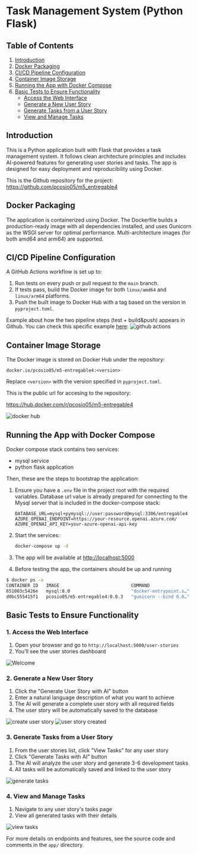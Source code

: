 # Task Management System (Python Flask)

## Table of Contents

1. [Introduction](#introduction)
2. [Docker Packaging](#docker-packaging)
3. [CI/CD Pipeline Configuration](#cicd-pipeline-configuration)
4. [Container Image Storage](#container-image-storage)
5. [Running the App with Docker Compose](#running-the-app-with-docker-compose)
6. [Basic Tests to Ensure Functionality](#basic-tests-to-ensure-functionality)
    - [Access the Web Interface](#1-access-the-web-interface)
    - [Generate a New User Story](#2-generate-a-new-user-story)
    - [Generate Tasks from a User Story](#3-generate-tasks-from-a-user-story)
    - [View and Manage Tasks](#4-view-and-manage-tasks)

## Introduction
This is a Python application built with Flask that provides a task management system. It follows clean architecture principles and includes AI-powered features for generating user stories and tasks. The app is designed for easy deployment and reproducibility using Docker.

This is the Github repository for the project: https://github.com/pcosio05/m5_entregable4

## Docker Packaging
The application is containerized using Docker. The Dockerfile builds a production-ready image with all dependencies installed, and uses Gunicorn as the WSGI server for optimal performance. Multi-architecture images (for both amd64 and arm64) are supported.

## CI/CD Pipeline Configuration
A GitHub Actions workflow is set up to:
1. Run tests on every push or pull request to the `main` branch.
2. If tests pass, build the Docker image for both `linux/amd64` and `linux/arm64` platforms.
3. Push the built image to Docker Hub with a tag based on the version in `pyproject.toml`.

Example about how the two pipeline steps (test + build&push) appears in Github. You can check this specific example [here](https://github.com/pcosio05/m5_entregable4/actions/runs/16031639105):
![github actions](docs/screen-5.png)


## Container Image Storage
The Docker image is stored on Docker Hub under the repository:
```
docker.io/pcosio05/m5-entregable4:<version>
```
Replace `<version>` with the version specified in `pyproject.toml`.

This is the public url for accesing to the repository:

https://hub.docker.com/r/pcosio05/m5-entregable4

![docker hub](docs/screen-6.png)

## Running the App with Docker Compose

Docker compose stack contains two services:
- mysql service
- python flask application  

Then, these are the steps to bootstrap the application:

1. Ensure you have a `.env` file in the project root with the required variables. Database url value is already prepared for connecting to the Mysql server that is included in the docker-compose stack:
    ```
    DATABASE_URL=mysql+pymysql://user:password@mysql:3306/entregable4
    AZURE_OPENAI_ENDPOINT=https://your-resource.openai.azure.com/
    AZURE_OPENAI_API_KEY=your-azure-openai-api-key
    ```
2. Start the services:
    ```bash
    docker-compose up -d
    ```
3. The app will be available at [http://localhost:5000](http://localhost:5000)

4. Before testing the app, the containers should be up and running

```sh
$ docker ps -a
CONTAINER ID   IMAGE                           COMMAND                  CREATED          STATUS          PORTS                               NAMES
651003c5426e   mysql:8.0                       "docker-entrypoint.s…"   10 minutes ago   Up 10 minutes   0.0.0.0:3306->3306/tcp, 33060/tcp   m5_entregable4_pablo_cosio_molleda-mysql-1
d0bc555415f1   pcosio05/m5-entregable4:0.0.3   "gunicorn --bind 0.0…"   10 minutes ago   Up 10 minutes   0.0.0.0:5000->5000/tcp              m5_entregable4_pablo_cosio_molleda-m5-entregable4-1
```

## Basic Tests to Ensure Functionality
### 1. Access the Web Interface
1. Open your browser and go to `http://localhost:5000/user-stories`
2. You'll see the user stories dashboard

![Welcome](docs/screen-0.png)

### 2. Generate a New User Story
1. Click the "Generate User Story with AI" button
2. Enter a natural language description of what you want to achieve
3. The AI will generate a complete user story with all required fields
4. The user story will be automatically saved to the database

![create user story](docs/screen-1.png)
![user story created](docs/screen-2.png)

### 3. Generate Tasks from a User Story
1. From the user stories list, click "View Tasks" for any user story
2. Click "Generate Tasks with AI" button
3. The AI will analyze the user story and generate 3-6 development tasks
4. All tasks will be automatically saved and linked to the user story

![generate tasks](docs/screen-3.png)

### 4. View and Manage Tasks
1. Navigate to any user story's tasks page
2. View all generated tasks with their details

![view tasks](docs/screen-4.png)

For more details on endpoints and features, see the source code and comments in the `app/` directory. 